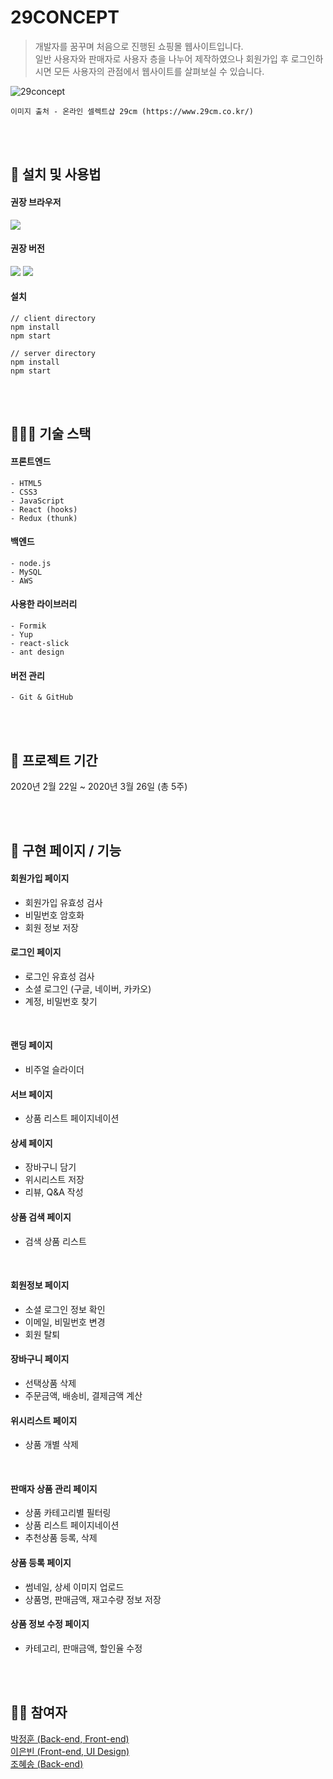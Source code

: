 # 29CONCEPT

> 개발자를 꿈꾸며 처음으로 진행된 쇼핑몰 웹사이트입니다. <br>
> 일반 사용자와 판매자로 사용자 층을 나누어 제작하였으나 회원가입 후 로그인하시면 모든 사용자의 관점에서 웹사이트를 살펴보실 수 있습니다.

![29concept](https://user-images.githubusercontent.com/66936228/112829408-0ebe1b00-90cc-11eb-8212-2e5722315307.png)

`이미지 출처 - 온라인 셀렉트샵 29cm (https://www.29cm.co.kr/)`

<br>
<br>

## 📂 설치 및 사용법

#### 권장 브라우저

<img src="https://img.shields.io/badge/GoogleChrome-4285F4?style=flat-square&logo=GoogleChrome&logoColor=white"/>

#### 권장 버전

<img src="https://img.shields.io/badge/npm-6.14.7-green?style=flat-square" /> <img src="https://img.shields.io/badge/node-14.7.0-orange?style=flat-square" />

#### 설치

```
// client directory
npm install
npm start

// server directory
npm install
npm start
```

<br>
<br>

## 👩🏻‍💻 기술 스택

#### 프론트엔드

```
- HTML5
- CSS3
- JavaScript
- React (hooks)
- Redux (thunk)
```

#### 백엔드

```
- node.js
- MySQL
- AWS
```

#### 사용한 라이브러리

```
- Formik
- Yup
- react-slick
- ant design
```

#### 버전 관리

```
- Git & GitHub
```

<br>
<br>

## 📆 프로젝트 기간

2020년 2월 22일 ~ 2020년 3월 26일 (총 5주)

<br>
<br>

## 📌 구현 페이지 / 기능

#### 회원가입 페이지

- 회원가입 유효성 검사
- 비밀번호 암호화
- 회원 정보 저장

#### 로그인 페이지

- 로그인 유효성 검사
- 소셜 로그인 (구글, 네이버, 카카오)
- 계정, 비밀번호 찾기

<br>

#### 랜딩 페이지

- 비주얼 슬라이더

#### 서브 페이지

- 상품 리스트 페이지네이션

#### 상세 페이지

- 장바구니 담기
- 위시리스트 저장
- 리뷰, Q&A 작성

#### 상품 검색 페이지

- 검색 상품 리스트

<br>

#### 회원정보 페이지

- 소셜 로그인 정보 확인
- 이메일, 비밀번호 변경
- 회원 탈퇴

#### 장바구니 페이지

- 선택상품 삭제
- 주문금액, 배송비, 결제금액 계산

#### 위시리스트 페이지

- 상품 개별 삭제

<br>

#### 판매자 상품 관리 페이지

- 상품 카테고리별 필터링
- 상품 리스트 페이지네이션
- 추천상품 등록, 삭제

#### 상품 등록 페이지

- 썸네일, 상세 이미지 업로드
- 상품명, 판매금액, 재고수량 정보 저장

#### 상품 정보 수정 페이지

- 카테고리, 판매금액, 할인율 수정

<br>
<br>

## 🤼‍♂️ 참여자

[박정훈 (Back-end, Front-end)](https://github.com/Jetty2020) <br>
[이은빈 (Front-end, UI Design)](https://github.com/eunbin-lee) <br>
[조혜송 (Back-end)](https://github.com/spaciouskitchen)
